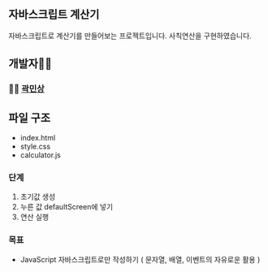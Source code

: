 ## 자바스크립트 계산기

자바스크립트로 계산기를 만들어보는 프로젝트입니다.
사칙연산을 구현하였습니다.

## 개발자👨‍💻

### 👨‍💻 [곽민상](https://github.com/qkaxhfms)

## 파일 구조

-   index.html
-   style.css
-   calculator.js

### 단계

1. 초기값 생성
2. 누른 값 defaultScreen에 넣기
3. 연산 실행

### 목표

-   JavaScript 자바스크립트로만 작성하기 ( 문자열, 배열, 이벤트의 자유로운 활용 )
